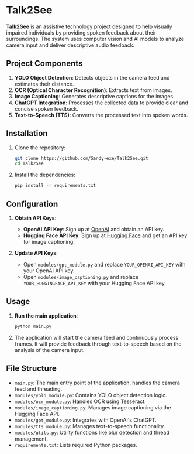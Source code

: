 # Talk2See

**Talk2See** is an assistive technology project designed to help visually impaired individuals by providing spoken feedback about their surroundings. The system uses computer vision and AI models to analyze camera input and deliver descriptive audio feedback.

## Project Components

1. **YOLO Object Detection**: Detects objects in the camera feed and estimates their distance.
2. **OCR (Optical Character Recognition)**: Extracts text from images.
3. **Image Captioning**: Generates descriptive captions for the images.
4. **ChatGPT Integration**: Processes the collected data to provide clear and concise spoken feedback.
5. **Text-to-Speech (TTS)**: Converts the processed text into spoken words.

## Installation

1. Clone the repository:
    ```bash
    git clone https://github.com/Sandy-exe/Talk2See.git
    cd Talk2See
    ```

2. Install the dependencies:
    ```bash
    pip install -r requirements.txt
    ```

## Configuration

1. **Obtain API Keys**:
   - **OpenAI API Key**: Sign up at [OpenAI](https://www.openai.com/) and obtain an API key.
   - **Hugging Face API Key**: Sign up at [Hugging Face](https://huggingface.co/) and get an API key for image captioning.

2. **Update API Keys**:
   - Open `modules/gpt_module.py` and replace `YOUR_OPENAI_API_KEY` with your OpenAI API key.
   - Open `modules/image_captioning.py` and replace `YOUR_HUGGINGFACE_API_KEY` with your Hugging Face API key.

## Usage

1. **Run the main application**:
    ```bash
    python main.py
    ```

2. The application will start the camera feed and continuously process frames. It will provide feedback through text-to-speech based on the analysis of the camera input.

## File Structure

- `main.py`: The main entry point of the application, handles the camera feed and threading.
- `modules/yolo_module.py`: Contains YOLO object detection logic.
- `modules/ocr_module.py`: Handles OCR using Tesseract.
- `modules/image_captioning.py`: Manages image captioning via the Hugging Face API.
- `modules/gpt_module.py`: Integrates with OpenAI's ChatGPT.
- `modules/tts_module.py`: Manages text-to-speech functionality.
- `modules/utils.py`: Utility functions like blur detection and thread management.
- `requirements.txt`: Lists required Python packages.

